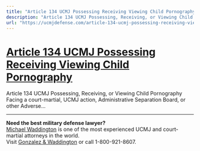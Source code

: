 ```yaml
---
title: "Article 134 UCMJ Possessing Receiving Viewing Child Pornography"
description: "Article 134 UCMJ Possessing, Receiving, or Viewing Child Pornography Facing a court-martial, UCMJ action, Administrative Separation Board, or other Adverse..."
url: "https://ucmjdefense.com/article-134-ucmj-possessing-receiving-viewing-child-pornography.html"
---
```


# [Article 134 UCMJ Possessing Receiving Viewing Child Pornography](https://ucmjdefense.com/article-134-ucmj-possessing-receiving-viewing-child-pornography.html)

Article 134 UCMJ Possessing, Receiving, or Viewing Child Pornography Facing a court-martial, UCMJ action, Administrative Separation Board, or other Adverse...

---

**Need the best military defense lawyer?**  
[Michael Waddington](https://ucmjdefense.com/attorneys/michael-stewart-waddington-partner.html) is one of the most experienced UCMJ and court-martial attorneys in the world.  
Visit [Gonzalez & Waddington](https://ucmjdefense.com) or call 1-800-921-8607.
